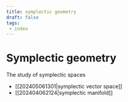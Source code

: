 ```yaml
---
title: symplectic geometry
draft: false
tags:
 - index
---
```

# Symplectic geometry
The study of symplectic spaces

- [[202405061301|symplectic vector space]]
- [[202404062124|symplectic manifold]]